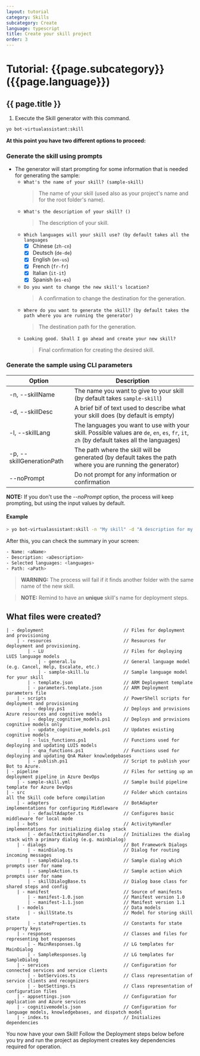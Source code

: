 ```yaml
---
layout: tutorial
category: Skills
subcategory: Create
language: typescript
title: Create your skill project
order: 3
---
```


# Tutorial: {{page.subcategory}} ({{page.language}})

## {{ page.title }}

1. Execute the Skill generator with this command.

```bash
yo bot-virtualassistant:skill
```

**At this point you have two different options to proceed:**

### Generate the skill using prompts

- The generator will start prompting for some information that is needed for generating the sample:
  - `What's the name of your skill? (sample-skill)`
    > The name of your skill (used also as your project's name and for the root folder's name).
  - `What's the description of your skill? ()`
    > The description of your skill.
  - `Which languages will your skill use? (by default takes all the languages`
    - [x] Chinese (`zh-cn`)
    - [x] Deutsch (`de-de`)
    - [x] English (`en-us`)
    - [x] French (`fr-fr`)
    - [x] Italian (`it-it`)
    - [x] Spanish (`es-es`)
  - `Do you want to change the new skill's location?`
    > A confirmation to change the destination for the generation.
  - `Where do you want to generate the skill? (by default takes the path where you are running the generator)`
    > The destination path for the generation.
  - `Looking good. Shall I go ahead and create your new skill?`
    > Final confirmation for creating the desired skill.

### Generate the sample using CLI parameters

| Option                            | Description                                                                                                  |
|-----------------------------------|--------------------------------------------------------------------------------------------------------------|
| -n, --skillName <name>              | The name you want to give to your skill (by default takes `sample-skill`)                                                          |
| -d, --skillDesc <description>       | A brief bif of text used to describe what your skill does (by default is empty) |
| -l, --skillLang <array of languages>| The languages you want to use with your skill. Possible values are `de`, `en`, `es`, `fr`, `it`, `zh` (by default takes all the languages)|
| -p, --skillGenerationPath <path>    | The path where the skill will be generated (by default takes the path where you are running the generator)            |
| --noPrompt                        | Do not prompt for any information or confirmation                                                                               |

**NOTE:** If you don't use the _--noPrompt_ option, the process will keep prompting, but using the input values by default.

#### Example

```bash
> yo bot-virtualassistant:skill -n "My skill" -d "A description for my new skill" -l "en-us,es-es" -p "\aPath" --noPrompt
```

After this, you can check the summary in your screen:

```bash
- Name: <aName>
- Description: <aDescription>
- Selected languages: <languages>
- Path: <aPath>
```

>**WARNING:** The process will fail if it finds another folder with the same name of the new skill.

>**NOTE:** Remind to have an **unique** skill's name for deployment steps. 

## What files were created?
```
| - deployment                              // Files for deployment and provisioning
    | - resources                           // Resources for deployment and provisioning.
        | - LU                              // Files for deploying LUIS language models
            | - general.lu                  // General language model (e.g. Cancel, Help, Escalate, etc.)
            | - sample-skill.lu             // Sample language model for your skill
        | - template.json                   // ARM Deployment template
        | - parameters.template.json        // ARM Deployment parameters file
    | - scripts                             // PowerShell scripts for deployment and provisioning
        | - deploy.ps1                      // Deploys and provisions Azure resources and cognitive models
        | - deploy_cognitive_models.ps1     // Deploys and provisions cognitive models only
        | - update_cognitive_models.ps1     // Updates existing cognitive models
        | - luis_functions.ps1              // Functions used for deploying and updating LUIS models
        | - qna_functions.ps1               // Functions used for deploying and updating QnA Maker knowledgebases
        | - publish.ps1                     // Script to publish your Bot to Azure.
| - pipeline                                // Files for setting up an deployment pipeline in Azure DevOps
    | - sample-skill.yml                    // Sample build pipeline template for Azure DevOps
| - src                                     // Folder which contains all the Skill code before compilation
    | - adapters                            // BotAdapter implementations for configuring Middleware
        | - defaultAdapter.ts               // Configures basic middleware for local mode
    | - bots                                // ActivityHandler implementations for initializing dialog stack
        | - defaultActivityHandler.ts       // Initializes the dialog stack with a primary dialog (e.g. mainDialog)
    | - dialogs                             // Bot Framework Dialogs
        | - mainDialog.ts                   // Dialog for routing incoming messages
        | - sampleDialog.ts                 // Sample dialog which prompts user for name
        | - sampleAction.ts                 // Sample action which prompts user for name
        | - skillDialogBase.ts              // Dialog base class for shared steps and config
    | - manifest                            // Source of manifests
        | - manifest-1.0.json               // Manifest version 1.0
        | - manifest-1.1.json               // Manifest version 1.1
    | - models                              // Data models
        | - skillState.ts                   // Model for storing skill state
        | - stateProperties.ts              // Constants for state property keys
    | - responses                           // Classes and files for representing bot responses
        | - MainResponses.lg                // LG templates for MainDialog 
        | - SampleResponses.lg              // LG templates for SampleDialog 
    | - services                            // Configuration for connected services and service clients
        | - botServices.ts                  // Class representation of service clients and recognizers
        | - botSettings.ts                  // Class representation of configuration files
    | - appsettings.json                    // Configuration for application and Azure services
    | - cognitivemodels.json                // Configuration for language models, knowledgebases, and dispatch model
    | - index.ts                            // Initializes dependencies
```

You now have your own Skill! Follow the Deployment steps below before you try and run the project as deployment creates key dependencies required for operation.
